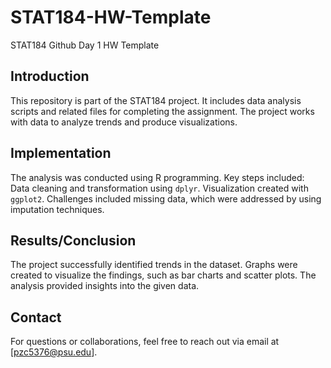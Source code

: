 # STAT184-HW-Template
STAT184 Github Day 1 HW Template
## Introduction
This repository is part of the STAT184 project. It includes data analysis scripts and related files for completing the assignment. The project works with data to analyze trends and produce visualizations.
## Implementation
The analysis was conducted using R programming. Key steps included:
Data cleaning and transformation using `dplyr`.
Visualization created with `ggplot2`.
Challenges included missing data, which were addressed by using imputation techniques.
## Results/Conclusion
The project successfully identified trends in the dataset. Graphs were created to visualize the findings, such as bar charts and scatter plots. The analysis provided insights into the given data.
## Contact
For questions or collaborations, feel free to reach out via email at [pzc5376@psu.edu].
